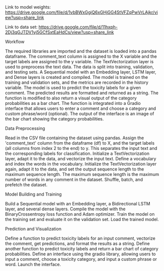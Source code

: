Link to model weights: https://drive.google.com/file/d/1vbBWxGgiQ6xGHjGG4StVFZqPwVrLAjkr/view?usp=share_link

Link to data set: https://drive.google.com/file/d/11hxph-2Dj3qGJTDV1yj5GCfSxtEaHdCs/view?usp=share_link

Workflow

The required libraries are imported and the dataset is loaded into a pandas dataframe.
The comment_text column is assigned to the X variable and the target labels are assigned to the y variable.
The TextVectorization layer is used to preprocess the text data.
The data is split into training, validation, and testing sets.
A Sequential model with an Embedding layer, LSTM layer, and Dense layers is created and compiled.
The model is trained on the training and validation sets, and the metrics are recorded in the history variable.
The model is used to predict the toxicity labels for a given comment.
The predicted results are formatted and returned as a string.
The function is modified to also return a visual output of the category probabilities as a bar chart.
The function is integrated into a Gradio interface that allows users to enter a comment and choose a category and custom phrase/word (optional).
The output of the interface is an image of the bar chart showing the category probabilities.

Data Preprocessing

Read in the CSV file containing the dataset using pandas.
Assign the 'comment_text' column from the dataframe (df) to X, and the target labels (all columns from index 2 to the end) to y. This separates the input text and the corresponding labels for classification.
Initialize a TextVectorization layer, adapt it to the data, and vectorize the input text.
Define a vocabulary and index the words in the vocabulary.
Initialize the TextVectorization layer again, adapt it to the data, and set the output sequence length to the maximum sequence length. The maximum sequence length is the maximum number of words in any comment in the dataset.
Shuffle, batch, and prefetch the dataset.

Model Building and Training

Build a Sequential model with an Embedding layer, a Bidirectional LSTM layer, and several dense layers.
Compile the model with the BinaryCrossentropy loss function and Adam optimizer.
Train the model on the training set and evaluate it on the validation set.
Load the trained model.

Prediction and Visualization

Define a function to predict toxicity labels for an input comment, vectorize the comment, get predictions, and format the results as a string.
Define another function to predict toxicity labels and return a bar chart of category probabilities.
Define an interface using the gradio library, allowing users to input a comment, choose a toxicity category, and input a custom phrase or word.
Launch the interface.
